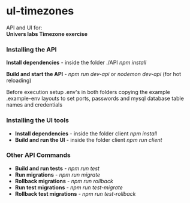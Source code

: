 # ul-timezones

API and UI for:\
**Univers labs Timezone exercise** 

### Installing the API
**Install dependencies** - inside the folder ./API *npm install*

**Build and start the API** - *npm run dev-api* or *nodemon dev-api* (for hot reloading)

Before execution setup .env's in both folders copying the example .example-env layouts to set ports, passwords and mysql database table names and credentials

### Installing the UI tools

- **Install dependencies** - inside the folder client *npm install*
- **Build and run the UI** - inside the folder client *npm run client*

### Other API Commands

- **Build and run tests** - *npm run test*
- **Run migrations** - *npm run migrate*
- **Rollback migrations** - *npm run rollback*
- **Run test migrations** - *npm run test-migrate*
- **Rollback test migrations** - *npm run test-rollback*

